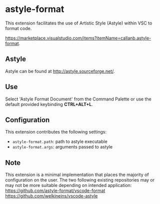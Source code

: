 # astyle-format

This extension facilitates the use of Artistic Style (Astyle) within VSC to format code.

https://marketplace.visualstudio.com/items?itemName=callanb.astyle-format.

## Astyle

Astyle can be found at http://astyle.sourceforge.net/.

## Use

Select 'Astyle Format Document' from the Command Palette or use the default provided keybinding  __CTRL+ALT+L__.

## Configuration

This extension contributes the following settings:

* `astyle-format.path`: path to astyle executable
* `astyle-format.args`: arguments passed to astyle

## Note

This extension is a minimal implementation that places the majority of configuration on the user. The two following existing repositories may or may not be more suitable depending on intended application:
https://github.com/astyle-format/vscode-format
https://github.com/welkineins/vscode-astyle
